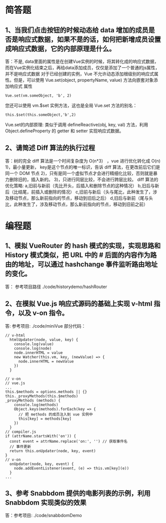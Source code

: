 # 简答题
## 1、当我们点击按钮的时候动态给 data 增加的成员是否是响应式数据，如果不是的话，如何把新增成员设置成响应式数据，它的内部原理是什么。
答：不是, data里面的属性是在创建Vue实例的时候，将其转化成的响应式数据，而在Vue实例化结束之后，再给data添加成员，仅仅是添加了一个普通的js属性，并不是响应式数据
对于已经创建的实例，Vue 不允许动态添加根级别的响应式属性。但是，可以使用 Vue.set(object, propertyName, value) 方法向嵌套对象添加响应式 属性
```
Vue.set(vm.someObject, 'b', 2)
```
您还可以使用 vm.$set 实例方法，这也是全局 Vue.set 方法的别名：
```
this.$set(this.someObject,'b',2)
```
Vue.set的内部原理: 类似于调用 defineReactive(obj, key, val) 方法，利用 Object.defineProperty 的 getter 和 setter 实现响应式数据。

## 2、请简述 Diff 算法的执行过程
答：树的完全 diff 算法是一个时间复杂度为 O(n*3） ，vue 进行优化转化成 O(n)
1)，最小量更新， key是这个节点的唯一标识，告诉 diff 算法，在更改前后它们是同一个 DOM 节点
2)，只有是同一个虚拟节点才会进行精细化比较，否则就是暴力删除旧的，插入新的。
3)，只进行同层比较，不会进行跨层比较。
diff 算法的优化策略:
a,旧前与新前（先比开头，后插入和删除节点的这种情况）
b,旧后与新后（比结尾，前插入或删除的情况）
c,旧前与新后（头与尾比，此种发生了，涉及移动节点，那么新前指向的节点，移动到旧后之后）
d,旧后与新前（尾与头比，此种发生了，涉及移动节点，那么新前指向的节点，移动到旧前之前）

# 编程题
## 1、模拟 VueRouter 的 hash 模式的实现，实现思路和 History 模式类似，把 URL 中的 # 后面的内容作为路由的地址，可以通过 hashchange 事件监听路由地址的变化。
答： 参考项目路径 ./code/historydemo/hashRouter

## 2、在模拟 Vue.js 响应式源码的基础上实现 v-html 指令，以及 v-on 指令。
答: 参考项目: ./code/miniVue
部分代码：
```
// v-html
  htmlUpdater(node, value, key) {
    console.log(value)
    console.log(node)
    node.innerHTML = value
    new Watcher(this.vm, key, (newValue) => {
      node.innerHTML = newValue
    })
  }

// v-on
// vue.js
...
this.$methods = options.methods || {}
this._proxyMethods(this.$methods)
_proxyMethods (methods) {
    console.log(methods)
    Object.keys(methods).forEach(key => {
      // 把 methods 的成员注入到 vue 实例中
      this[key] = methods[key]
    })
  }
// compiler.js
if (attrName.startsWith('on')) {
  const event = attrName.replace('on:', '') // 获取事件名
  // 事件更新
  return this.onUpdater(node, key, event)
}
// v-on
  onUpdater(node, key, event) {
    node.addEventListener(event, (e) => this.vm[key](e))
  }
...
```

## 3、参考 Snabbdom 提供的电影列表的示例，利用Snabbdom 实现类似的效果
答：参考项目: ./code/snabbdomDemo